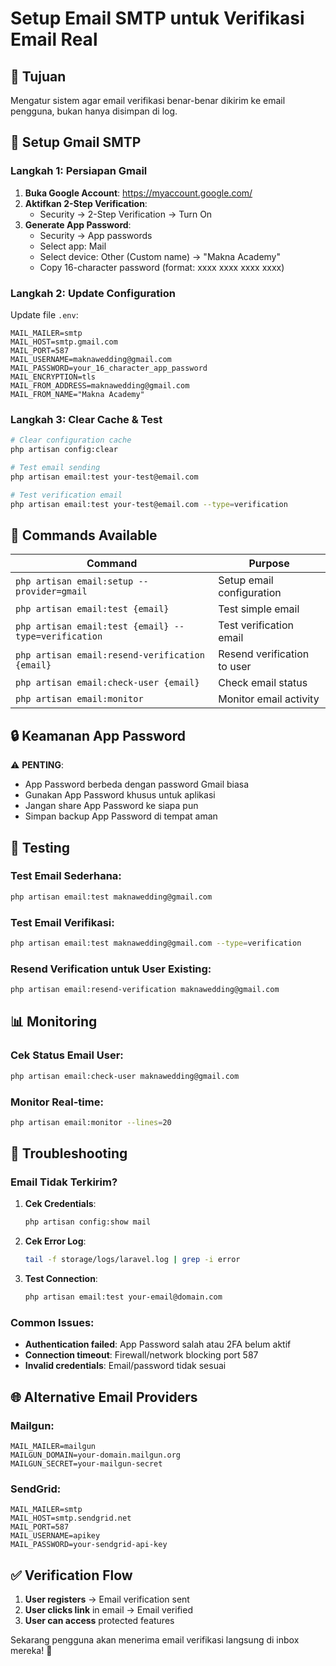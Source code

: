 # Setup Email SMTP untuk Verifikasi Email Real

## 🎯 Tujuan

Mengatur sistem agar email verifikasi benar-benar dikirim ke email pengguna, bukan hanya disimpan di log.

## 📧 Setup Gmail SMTP

### Langkah 1: Persiapan Gmail

1. **Buka Google Account**: https://myaccount.google.com/
2. **Aktifkan 2-Step Verification**:
    - Security → 2-Step Verification → Turn On
3. **Generate App Password**:
    - Security → App passwords
    - Select app: Mail
    - Select device: Other (Custom name) → "Makna Academy"
    - Copy 16-character password (format: xxxx xxxx xxxx xxxx)

### Langkah 2: Update Configuration

Update file `.env`:

```env
MAIL_MAILER=smtp
MAIL_HOST=smtp.gmail.com
MAIL_PORT=587
MAIL_USERNAME=maknawedding@gmail.com
MAIL_PASSWORD=your_16_character_app_password
MAIL_ENCRYPTION=tls
MAIL_FROM_ADDRESS=maknawedding@gmail.com
MAIL_FROM_NAME="Makna Academy"
```

### Langkah 3: Clear Cache & Test

```bash
# Clear configuration cache
php artisan config:clear

# Test email sending
php artisan email:test your-test@email.com

# Test verification email
php artisan email:test your-test@email.com --type=verification
```

## 🔧 Commands Available

| Command                                              | Purpose                     |
| ---------------------------------------------------- | --------------------------- |
| `php artisan email:setup --provider=gmail`           | Setup email configuration   |
| `php artisan email:test {email}`                     | Test simple email           |
| `php artisan email:test {email} --type=verification` | Test verification email     |
| `php artisan email:resend-verification {email}`      | Resend verification to user |
| `php artisan email:check-user {email}`               | Check email status          |
| `php artisan email:monitor`                          | Monitor email activity      |

## 🔒 Keamanan App Password

⚠️ **PENTING**:

-   App Password berbeda dengan password Gmail biasa
-   Gunakan App Password khusus untuk aplikasi
-   Jangan share App Password ke siapa pun
-   Simpan backup App Password di tempat aman

## 🚀 Testing

### Test Email Sederhana:

```bash
php artisan email:test maknawedding@gmail.com
```

### Test Email Verifikasi:

```bash
php artisan email:test maknawedding@gmail.com --type=verification
```

### Resend Verification untuk User Existing:

```bash
php artisan email:resend-verification maknawedding@gmail.com
```

## 📊 Monitoring

### Cek Status Email User:

```bash
php artisan email:check-user maknawedding@gmail.com
```

### Monitor Real-time:

```bash
php artisan email:monitor --lines=20
```

## 🐛 Troubleshooting

### Email Tidak Terkirim?

1. **Cek Credentials**:

    ```bash
    php artisan config:show mail
    ```

2. **Cek Error Log**:

    ```bash
    tail -f storage/logs/laravel.log | grep -i error
    ```

3. **Test Connection**:
    ```bash
    php artisan email:test your-email@domain.com
    ```

### Common Issues:

-   **Authentication failed**: App Password salah atau 2FA belum aktif
-   **Connection timeout**: Firewall/network blocking port 587
-   **Invalid credentials**: Email/password tidak sesuai

## 🌐 Alternative Email Providers

### Mailgun:

```env
MAIL_MAILER=mailgun
MAILGUN_DOMAIN=your-domain.mailgun.org
MAILGUN_SECRET=your-mailgun-secret
```

### SendGrid:

```env
MAIL_MAILER=smtp
MAIL_HOST=smtp.sendgrid.net
MAIL_PORT=587
MAIL_USERNAME=apikey
MAIL_PASSWORD=your-sendgrid-api-key
```

## ✅ Verification Flow

1. **User registers** → Email verification sent
2. **User clicks link** in email → Email verified
3. **User can access** protected features

Sekarang pengguna akan menerima email verifikasi langsung di inbox mereka! 🎉
